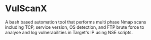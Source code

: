 # VulScanX
A bash based automation tool that performs multi phase Nmap scans including TCP, service version, OS detection, and FTP brute force to analyse and log vulnerabilities in Target's IP using NSE scripts.
